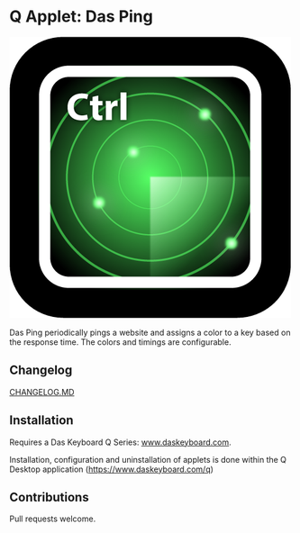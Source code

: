 # Q Applet: Das Ping

![Das Ping](assets/icon.png "Das Keyboard applet")

Das Ping periodically pings a website and assigns a color to a key based on the response time. The colors and timings are configurable.

## Changelog

[CHANGELOG.MD](CHANGELOG.md)

## Installation

Requires a Das Keyboard Q Series: www.daskeyboard.com.

Installation, configuration and uninstallation of applets is done within
the Q Desktop application (https://www.daskeyboard.com/q)

## Contributions

Pull requests welcome.
